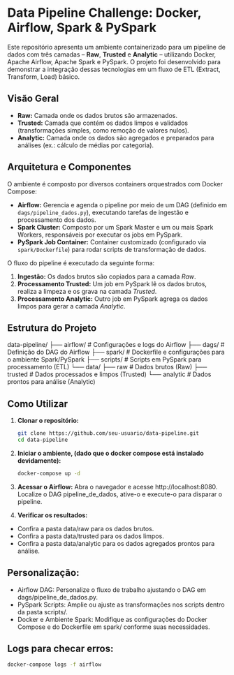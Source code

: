 # Data Pipeline Challenge: Docker, Airflow, Spark & PySpark

Este repositório apresenta um ambiente containerizado para um pipeline de dados com três camadas – **Raw**, **Trusted** e **Analytic** – utilizando Docker, Apache Airflow, Apache Spark e PySpark. O projeto foi desenvolvido para demonstrar a integração dessas tecnologias em um fluxo de ETL (Extract, Transform, Load) básico.

## Visão Geral

- **Raw:** Camada onde os dados brutos são armazenados.
- **Trusted:** Camada que contém os dados limpos e validados (transformações simples, como remoção de valores nulos).
- **Analytic:** Camada onde os dados são agregados e preparados para análises (ex.: cálculo de médias por categoria).

## Arquitetura e Componentes

O ambiente é composto por diversos containers orquestrados com Docker Compose:

- **Airflow:** Gerencia e agenda o pipeline por meio de um DAG (definido em `dags/pipeline_dados.py`), executando tarefas de ingestão e processamento dos dados.
- **Spark Cluster:** Composto por um Spark Master e um ou mais Spark Workers, responsáveis por executar os jobs em PySpark.
- **PySpark Job Container:** Container customizado (configurado via `spark/Dockerfile`) para rodar scripts de transformação de dados.

O fluxo do pipeline é executado da seguinte forma:
1. **Ingestão:** Os dados brutos são copiados para a camada *Raw*.
2. **Processamento Trusted:** Um job em PySpark lê os dados brutos, realiza a limpeza e os grava na camada *Trusted*.
3. **Processamento Analytic:** Outro job em PySpark agrega os dados limpos para gerar a camada *Analytic*.

## Estrutura do Projeto

data-pipeline/ ├── airflow/ # Configurações e logs do Airflow ├── dags/ # Definição do DAG do Airflow ├── spark/ # Dockerfile e configurações para o ambiente Spark/PySpark ├── scripts/ # Scripts em PySpark para processamento (ETL) └── data/ ├── raw # Dados brutos (Raw) ├── trusted # Dados processados e limpos (Trusted) └── analytic # Dados prontos para análise (Analytic)


## Como Utilizar

1. **Clonar o repositório:**
   ```bash
   git clone https://github.com/seu-usuario/data-pipeline.git
   cd data-pipeline
2. **Iniciar o ambiente, (dado que o docker compose está instalado devidamente):**
   ```bash
   docker-compose up -d
3. **Acessar o Airflow:**
Abra o navegador e acesse http://localhost:8080. Localize o DAG pipeline_de_dados, ative-o e execute-o para disparar o pipeline.

4. **Verificar os resultados:**
- Confira a pasta data/raw para os dados brutos.
- Confira a pasta data/trusted para os dados limpos.
- Confira a pasta data/analytic para os dados agregados prontos para análise.

## Personalização:

- Airflow DAG: Personalize o fluxo de trabalho ajustando o DAG em dags/pipeline_de_dados.py.
- PySpark Scripts: Amplie ou ajuste as transformações nos scripts dentro da pasta scripts/.
- Docker e Ambiente Spark: Modifique as configurações do Docker Compose e do Dockerfile em spark/ conforme suas necessidades.

## Logs para checar erros:
```bash
docker-compose logs -f airflow

